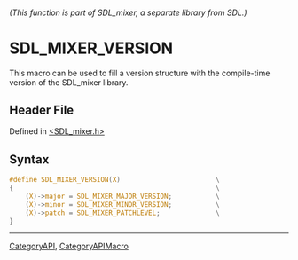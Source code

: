 ###### (This function is part of SDL_mixer, a separate library from SDL.)
# SDL_MIXER_VERSION

This macro can be used to fill a version structure with the compile-time version of the SDL_mixer library.

## Header File

Defined in [<SDL_mixer.h>](https://github.com/libsdl-org/SDL_mixer/blob/SDL2/include/SDL_mixer.h)

## Syntax

```c
#define SDL_MIXER_VERSION(X)                        \
{                                                   \
    (X)->major = SDL_MIXER_MAJOR_VERSION;           \
    (X)->minor = SDL_MIXER_MINOR_VERSION;           \
    (X)->patch = SDL_MIXER_PATCHLEVEL;              \
}
```

----
[CategoryAPI](CategoryAPI), [CategoryAPIMacro](CategoryAPIMacro)


